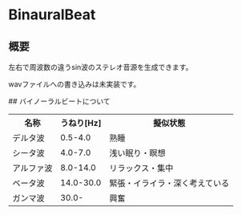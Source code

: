 # BinauralBeat
## 概要
<p>左右で周波数の違うsin波のステレオ音源を生成できます。</p>
<p>wavファイルへの書き込みは未実装です。</p>
## バイノーラルビートについて
<table>
<tr><th>名称</th><th>うねり[Hz]</th><th>擬似状態</th></tr>
<tr><td>デルタ波</td><td>0.5-4.0</td><td>熟睡</td></tr>
<tr><td>シータ波</td><td>4.0-7.0</td><td>浅い眠り・瞑想</td></tr>
<tr><td>アルファ波</td><td>8.0-14.0</td><td>リラックス・集中</td></tr>
<tr><td>ベータ波</td><td>14.0-30.0</td><td>緊張・イライラ・深く考えている</td></tr>
<tr><td>ガンマ波</td><td>30.0-</td><td>興奮</td></tr>
</table>

